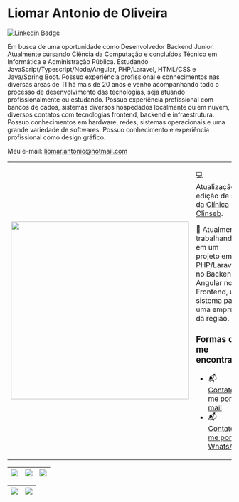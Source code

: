 <h1> Liomar Antonio de Oliveira </h1>

[![Linkedin Badge](https://img.shields.io/badge/-Linkedin-blue?style=for-the-badge&logo=Linkedin&logoColor=white&link=https://github.com/liomaroliveira)](https://www.linkedin.com/in/liomarbr/)

Em busca de uma oportunidade como Desenvolvedor Backend Junior. Atualmente cursando Ciência da Computação e concluídos Técnico em Informática e Administração Pública.
Estudando JavaScript/Typescript/Node/Angular, PHP/Laravel, HTML/CSS e Java/Spring Boot.
Possuo experiência profissional e conhecimentos nas diversas áreas de TI há mais de 20 anos e venho acompanhando todo o processo de desenvolvimento das tecnologias, seja atuando profissionalmente ou estudando.
Possuo experiência profissional com bancos de dados, sistemas diversos hospedados localmente ou em nuvem, diversos contatos com tecnologias frontend, backend e infraestrutura.
Possuo conhecimentos em hardware, redes, sistemas operacionais e uma grande variedade de softwares. 
Possuo conhecimento e experiência profissional como design gráfico.

Meu e-mail: liomar.antonio@hotmail.com

<table border="0" cellspacing="0" cellpadding="0">
  <tr>
    <td style="border: 0";>
      <img width="400" src="[https://i.imgur.com/bXxIgrd.png](https://e7.pngegg.com/pngimages/501/438/png-clipart-man-using-laptop-illustration-web-development-web-developer-web-design-web-development-text-computer.png)" />
    </td>
    <td style="border: 0";>
      <p>
        💻 Atualização e edição de site da <a href="https://clinseb.com.br/">Clínica Clinseb<a/>.
      </p>
      <p>
        🌙 Atualmente trabalhando em um projeto em PHP/Laravel no Backend e Angular no Frontend, um sistema para uma empresa da região.
      </p>
      <h3>Formas de me encontrar:</h3>
      <ul>
        <li>
          📬 <a href=mailto:liomar.antonio@hotmail.com>Contate-me por e-mail</a>
        </li>
        <li>
          📬 <a href=https://api.whatsapp.com/send?phone=5574991965084&text=Ol%C3%A1!%20Vim%20atrav%C3%A9s%20do%20GitHub.%20>Contate-me por WhatsApp</a>
        </li>
      </ul>
    </td>
  </tr>
</table>

| ![](http://github-profile-summary-cards.vercel.app/api/cards/stats?username=arthurspk&theme=nord_dark) | ![](http://github-profile-summary-cards.vercel.app/api/cards/repos-per-language?username=arthurspk&hide=Html&theme=nord_dark) | ![](http://github-profile-summary-cards.vercel.app/api/cards/most-commit-language?username=arthurspk&theme=nord_dark) |
| :-: | :-: | :-: |

| ![](http://github-profile-summary-cards.vercel.app/api/cards/profile-details?username=arthurspk&theme=nord_dark) | ![](https://github-readme-streak-stats.herokuapp.com/?user=arthurspk&hide_border=true&date_format=M%20j%5B%2C%20Y%5D&background=2D3742&stroke=2D3742&ring=6bbbca&fire=6bbbca&currStreakNum=fff&sideNums=6bbbca&currStreakLabel=6bbbca&sideLabels=fff&dates=fff) |
| :-: | :-: |
